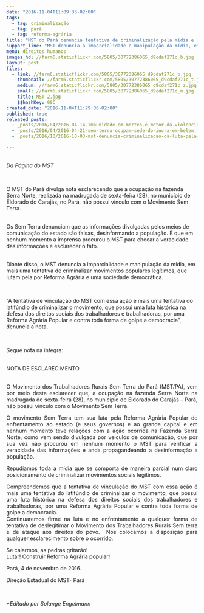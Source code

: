 ```yaml
---
date: "2016-11-04T11:09:33-02:00"
tags:
  - tag: criminalização
  - tag: pará
  - tag: reforma-agrária
title: "MST do Pará denuncia tentativa de criminalização pela mídia e latifúndio "
support_line: "MST denuncia a imparcialidade e manipulação da mídia, em mais uma tentativa de criminalizar movimentos populares legítimos"
menu: direitos humanos
images_hd: //farm6.staticflickr.com/5805/30772386065_d9cdaf271c_b.jpg
layout: post
files:
  - link: //farm6.staticflickr.com/5805/30772386065_d9cdaf271c_b.jpg
    thumbnail: //farm6.staticflickr.com/5805/30772386065_d9cdaf271c_t.jpg
    medium: //farm6.staticflickr.com/5805/30772386065_d9cdaf271c_z.jpg
    small: //farm6.staticflickr.com/5805/30772386065_d9cdaf271c_n.jpg
    title: MST-2.jpg
    $$hashKey: 09C
created_date: "2016-11-04T11:29:06-02:00"
published: true
releated_posts:
  - _posts/2016/04/2016-04-14-impunidade-em-mortes-e-motor-da-violencia-no-campo.md
  - _posts/2016/04/2016-04-21-sem-terra-ocupam-sede-do-incra-em-belem.md
  - _posts/2016/10/2016-10-03-mst-denuncia-criminalizacao-da-luta-pela-terra-em-rondonia.md

---
```

<p><br />
<em>Da P&aacute;gina do MST</em></p>

<p>&nbsp;</p>

<p>O MST do Par&aacute; divulga nota esclarecendo que a ocupa&ccedil;&atilde;o na fazenda Serra Norte, realizada na madrugada de sexta-feira (28), no munic&iacute;pio de Eldorado do Caraj&aacute;s, no Par&aacute;, n&atilde;o possui v&iacute;nculo com o Movimento Sem Terra.</p>

<p><br />
Os Sem Terra denunciam que as informa&ccedil;&otilde;es divulgadas pelos meios de comunica&ccedil;&atilde;o do estado s&atilde;o falsas, desinformando a popula&ccedil;&atilde;o. E que em nenhum momento a imprensa procurou o MST para checar a veracidade das informa&ccedil;&otilde;es e esclarecer o fato.</p>

<p><br />
Diante disso, o MST denuncia a imparcialidade e manipula&ccedil;&atilde;o da m&iacute;dia, em mais uma tentativa de criminalizar movimentos populares leg&iacute;timos, que lutam pela por Reforma Agr&aacute;ria e uma sociedade democr&aacute;tica.</p>

<p>&nbsp;</p>

<p>&ldquo;A tentativa de vincula&ccedil;&atilde;o do MST com essa a&ccedil;&atilde;o &eacute; mais uma tentativa do latif&uacute;ndio de criminalizar o movimento, que possui uma luta hist&oacute;rica na defesa dos direitos sociais dos trabalhadores e trabalhadoras, por uma Reforma Agr&aacute;ria Popular e contra toda forma de golpe a democracia&rdquo;, denuncia a nota.</p>

<p>&nbsp;</p>

<p>Segue nota na &iacute;ntegra:</p>

<p><br />
NOTA DE ESCLARECIMENTO</p>

<p style="text-align: justify;"><br />
O Movimento dos Trabalhadores Rurais Sem Terra do Par&aacute; (MST/PA), vem por meio desta esclarecer que, a ocupa&ccedil;&atilde;o na fazenda Serra Norte na madrugada de sexta-feira (28), no munic&iacute;pio de Eldorado do Caraj&aacute;s &ndash; Par&aacute;, n&atilde;o possui v&iacute;nculo com o Movimento Sem Terra.&nbsp;</p>

<p style="text-align: justify;">O movimento Sem Terra tem sua luta pela Reforma Agr&aacute;ria Popular de enfrentamento ao estado (e seus governos) e ao grande capital e em nenhum momento teve rela&ccedil;&otilde;es com a a&ccedil;&atilde;o ocorrida na Fazenda Serra Norte, como vem sendo divulgada por ve&iacute;culos de comunica&ccedil;&atilde;o, que por sua vez n&atilde;o procurou em nenhum momento o MST para verificar a veracidade das informa&ccedil;&otilde;es e anda propagandeando a desinforma&ccedil;&atilde;o a popula&ccedil;&atilde;o.</p>

<p style="text-align: justify;">Repudiamos toda a m&iacute;dia que se comporta de maneira parcial num claro posicionamento de criminalizar movimentos sociais leg&iacute;timos.</p>

<p style="text-align: justify;">Compreendemos que a tentativa de vincula&ccedil;&atilde;o do MST com essa a&ccedil;&atilde;o &eacute; mais uma tentativa do latif&uacute;ndio de criminalizar o movimento, que possui uma luta hist&oacute;rica na defesa dos direitos sociais dos trabalhadores e trabalhadoras, por uma Reforma Agr&aacute;ria Popular e contra toda forma de golpe a democracia.<br />
Continuaremos firme na luta e no enfrentamento a qualquer forma de tentativa de deslegitimar o Movimento dos Trabalhadores Rurais Sem terra e de ataque aos direitos do povo. &nbsp;Nos colocamos a disposi&ccedil;&atilde;o para qualquer esclarecimento sobre o ocorrido.</p>

<p>Se calarmos, as pedras gritar&atilde;o!<br />
Lutar! Construir Reforma Agr&aacute;ria popular!</p>

<p>Par&aacute;, 4 de novembro de 2016.</p>

<p>Dire&ccedil;&atilde;o Estadual do MST- Par&aacute;</p>

<p>&nbsp;</p>

<p><em>*Editado por Solange Engelmann</em></p>
